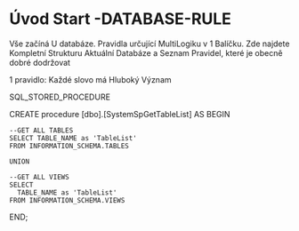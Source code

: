 ﻿# Úvod   Start -DATABASE-RULE  

Vše začíná U databáze. 
Pravidla určující MultiLogiku v 1 Balíčku.
Zde najdete Kompletní Strukturu Aktuální Databáze
a Seznam Pravidel, které je obecně dobré dodržovat

1 pravidlo: Každé slovo má Hluboký Význam

SQL_STORED_PROCEDURE






CREATE procedure [dbo].[SystemSpGetTableList]
AS
BEGIN 

	--GET ALL TABLES
	SELECT TABLE_NAME as 'TableList'
	FROM INFORMATION_SCHEMA.TABLES

	UNION 

	--GET ALL VIEWS
	SELECT 
	  TABLE_NAME as 'TableList'
	FROM INFORMATION_SCHEMA.VIEWS

END;

